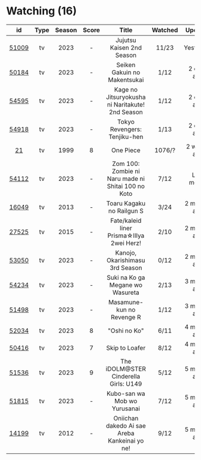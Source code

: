 # Watching (16)

|                      id                      | Type | Season | Score |                        Title                       | Watched |    Updated   | Start Date |
| :------------------------------------------: | :--: | :----: | :---: | :------------------------------------------------: | :-----: | :----------: | :--------: |
| [51009](https://myanimelist.net/anime/51009) |  tv  |  2023  |   -   |              Jujutsu Kaisen 2nd Season             |  11/23  |   Yesterday  | 07/08/2023 |
| [50184](https://myanimelist.net/anime/50184) |  tv  |  2023  |   -   |            Seiken Gakuin no Makentsukai            |   1/12  |  2 days ago  | 10/05/2023 |
| [54595](https://myanimelist.net/anime/54595) |  tv  |  2023  |   -   |   Kage no Jitsuryokusha ni Naritakute! 2nd Season  |   1/12  |  2 days ago  |      -     |
| [54918](https://myanimelist.net/anime/54918) |  tv  |  2023  |   -   |            Tokyo Revengers: Tenjiku-hen            |   1/13  |  2 days ago  |      -     |
|    [21](https://myanimelist.net/anime/21)    |  tv  |  1999  |   8   |                      One Piece                     |  1076/? |  2 weeks ago | 01/01/2013 |
| [54112](https://myanimelist.net/anime/54112) |  tv  |  2023  |   -   | Zom 100: Zombie ni Naru made ni Shitai 100 no Koto |   7/12  |  Last month  | 07/09/2023 |
| [16049](https://myanimelist.net/anime/16049) |  tv  |  2013  |   -   |              Toaru Kagaku no Railgun S             |   3/24  | 2 months ago |      -     |
| [27525](https://myanimelist.net/anime/27525) |  tv  |  2015  |   -   |      Fate/kaleid liner Prisma☆Illya 2wei Herz!     |   2/10  | 2 months ago | 06/11/2023 |
| [53050](https://myanimelist.net/anime/53050) |  tv  |  2023  |   -   |           Kanojo, Okarishimasu 3rd Season          |   0/12  | 2 months ago | 07/15/2023 |
| [54234](https://myanimelist.net/anime/54234) |  tv  |  2023  |   -   |          Suki na Ko ga Megane wo Wasureta          |   2/13  | 3 months ago | 07/04/2023 |
| [51498](https://myanimelist.net/anime/51498) |  tv  |  2023  |   -   |              Masamune-kun no Revenge R             |   1/12  | 3 months ago | 07/04/2023 |
| [52034](https://myanimelist.net/anime/52034) |  tv  |  2023  |   8   |                    "Oshi no Ko"                    |   6/11  | 4 months ago | 04/12/2023 |
| [50416](https://myanimelist.net/anime/50416) |  tv  |  2023  |   7   |                   Skip to Loafer                   |   8/12  | 4 months ago | 05/10/2023 |
| [51536](https://myanimelist.net/anime/51536) |  tv  |  2023  |   9   |        The iDOLM@STER Cinderella Girls: U149       |   5/12  | 5 months ago | 05/02/2023 |
| [51815](https://myanimelist.net/anime/51815) |  tv  |  2023  |   -   |            Kubo-san wa Mob wo Yurusanai            |   7/12  | 5 months ago | 01/11/2023 |
| [14199](https://myanimelist.net/anime/14199) |  tv  |  2012  |   -   |    Oniichan dakedo Ai sae Areba Kankeinai yo ne!   |   9/12  | 5 months ago | 04/21/2023 |